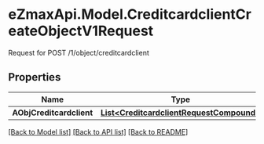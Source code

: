 # eZmaxApi.Model.CreditcardclientCreateObjectV1Request
Request for POST /1/object/creditcardclient

## Properties

Name | Type | Description | Notes
------------ | ------------- | ------------- | -------------
**AObjCreditcardclient** | [**List&lt;CreditcardclientRequestCompound&gt;**](CreditcardclientRequestCompound.md) |  | 

[[Back to Model list]](../README.md#documentation-for-models) [[Back to API list]](../README.md#documentation-for-api-endpoints) [[Back to README]](../README.md)

